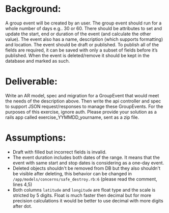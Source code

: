 # Background:

A group event will be created by an user. The group event should run for
a whole number of days e.g.. 30 or 60. There should be attributes to set
and update the start, end or duration of the event (and calculate the other
value). The event also has a name, description (which supports formatting)
and location. The event should be draft or published. To publish all of the
fields are required, it can be saved with only a subset of fields before
it’s published. When the event is deleted/remove it should be kept in the
database and marked as such.


# Deliverable:

Write an AR model, spec and migration for a GroupEvent that would meet the
needs of the description above. Then write the api controller and spec to
support JSON request/responses to manage these GroupEvents. For the purposes
of this exercise, ignore auth. Please provide your solution as a rails app
called exercise_YYMMDD_yourname, sent as a zip file.

# Assumptions:

* Draft with filled but incorrect fields is invalid.
* The event duration includes both dates of the range. It means that the
  event with same start and stop dates is considering as a one-day event.
* Deleted objects shouldn't be removed from DB but they also shouldn't
  be visible after deleting, this behavior can be changed in
  `/app/models/concerns/safe_destroy.rb:6` (please read the comment, lines 4,5)
* Both columns `latitude` and `longitude` are float type and the scale is stricted
  by 5 digits. Float is much faster then decimal but for more precision
  calculations it would be better to use decimal with more digits after dot.